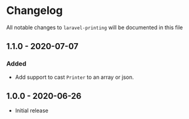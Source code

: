 # Changelog

All notable changes to `laravel-printing` will be documented in this file

## 1.1.0 - 2020-07-07

### Added
- Add support to cast `Printer` to an array or json.

## 1.0.0 - 2020-06-26

- Initial release
